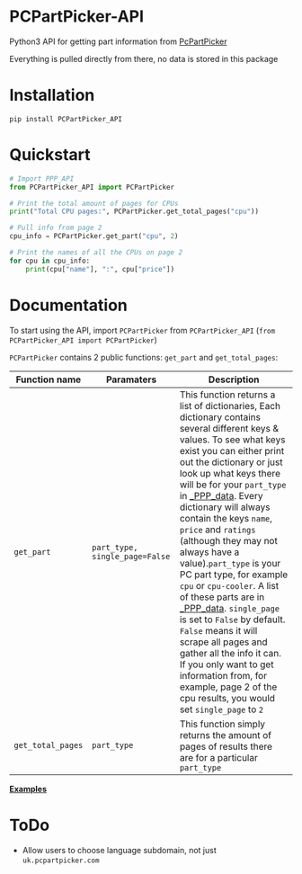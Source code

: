 # PCPartPicker-API

Python3 API for getting part information from [PcPartPicker](https://uk.pcpartpicker.com)

Everything is pulled directly from there, no data is stored in this package

# Installation

`pip install PCPartPicker_API`

# Quickstart

```python
# Import PPP_API
from PCPartPicker_API import PCPartPicker

# Print the total amount of pages for CPUs
print("Total CPU pages:", PCPartPicker.get_total_pages("cpu"))

# Pull info from page 2
cpu_info = PCPartPicker.get_part("cpu", 2)

# Print the names of all the CPUs on page 2
for cpu in cpu_info:
    print(cpu["name"], ":", cpu["price"])
```

# Documentation

To start using the API, import `PCPartPicker` from `PCPartPicker_API` (`from PCPartPicker_API import PCPartPicker`)

`PCPartPicker` contains 2 public functions: `get_part` and `get_total_pages`:

Function name | Paramaters | Description
-|-|-
`get_part` | `part_type, single_page=False` |This function returns a list of dictionaries, Each dictionary contains several different keys & values. To see what keys exist you can either print out the dictionary or just look up what keys there will be for your `part_type` in [_PPP_data](https://github.com/thatguywiththatname/PcPartPicker-API/blob/master/PCPartPicker_API/_PPP_data.py). Every dictionary will always contain the keys `name`, `price` and `ratings` (although they may not always have a value).`part_type` is your PC part type, for example `cpu` or `cpu-cooler`. A list of these parts are in [_PPP_data](https://github.com/thatguywiththatname/PcPartPicker-API/blob/master/PCPartPicker_API/_PPP_data.py). `single_page` is set to `False` by default. `False` means it will scrape all pages and gather all the info it can. If you only want to get information from, for example, page 2 of the cpu results, you would set `single_page` to `2`
`get_total_pages` | `part_type` | This function simply returns the amount of pages of results there are for a particular `part_type`

**[Examples](https://github.com/thatguywiththatname/PcPartPicker-API/tree/master/examples)**

# ToDo

 - Allow users to choose language subdomain, not just `uk.pcpartpicker.com` 
